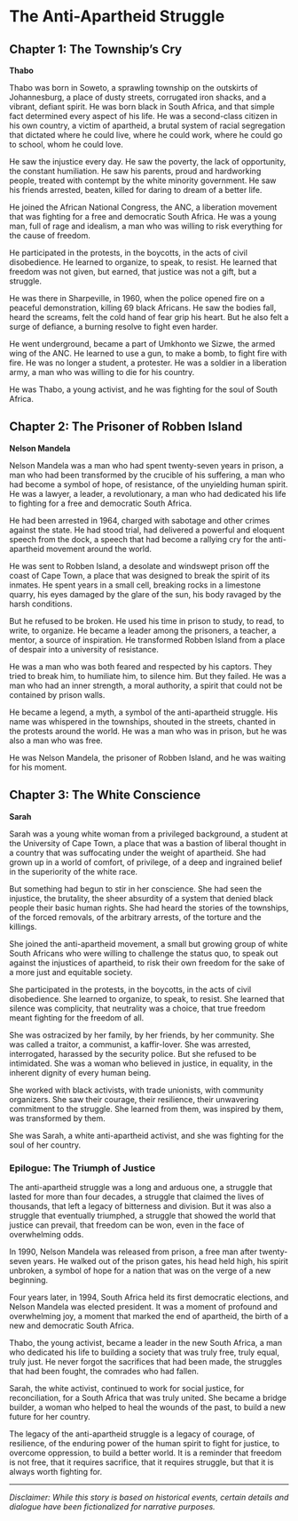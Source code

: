 
# The Anti-Apartheid Struggle

## Chapter 1: The Township’s Cry

**Thabo**

Thabo was born in Soweto, a sprawling township on the outskirts of Johannesburg, a place of dusty streets, corrugated iron shacks, and a vibrant, defiant spirit. He was born black in South Africa, and that simple fact determined every aspect of his life. He was a second-class citizen in his own country, a victim of apartheid, a brutal system of racial segregation that dictated where he could live, where he could work, where he could go to school, whom he could love.

He saw the injustice every day. He saw the poverty, the lack of opportunity, the constant humiliation. He saw his parents, proud and hardworking people, treated with contempt by the white minority government. He saw his friends arrested, beaten, killed for daring to dream of a better life.

He joined the African National Congress, the ANC, a liberation movement that was fighting for a free and democratic South Africa. He was a young man, full of rage and idealism, a man who was willing to risk everything for the cause of freedom.

He participated in the protests, in the boycotts, in the acts of civil disobedience. He learned to organize, to speak, to resist. He learned that freedom was not given, but earned, that justice was not a gift, but a struggle.

He was there in Sharpeville, in 1960, when the police opened fire on a peaceful demonstration, killing 69 black Africans. He saw the bodies fall, heard the screams, felt the cold hand of fear grip his heart. But he also felt a surge of defiance, a burning resolve to fight even harder.

He went underground, became a part of Umkhonto we Sizwe, the armed wing of the ANC. He learned to use a gun, to make a bomb, to fight fire with fire. He was no longer a student, a protester. He was a soldier in a liberation army, a man who was willing to die for his country.

He was Thabo, a young activist, and he was fighting for the soul of South Africa.

## Chapter 2: The Prisoner of Robben Island

**Nelson Mandela**

Nelson Mandela was a man who had spent twenty-seven years in prison, a man who had been transformed by the crucible of his suffering, a man who had become a symbol of hope, of resistance, of the unyielding human spirit. He was a lawyer, a leader, a revolutionary, a man who had dedicated his life to fighting for a free and democratic South Africa.

He had been arrested in 1964, charged with sabotage and other crimes against the state. He had stood trial, had delivered a powerful and eloquent speech from the dock, a speech that had become a rallying cry for the anti-apartheid movement around the world.

He was sent to Robben Island, a desolate and windswept prison off the coast of Cape Town, a place that was designed to break the spirit of its inmates. He spent years in a small cell, breaking rocks in a limestone quarry, his eyes damaged by the glare of the sun, his body ravaged by the harsh conditions.

But he refused to be broken. He used his time in prison to study, to read, to write, to organize. He became a leader among the prisoners, a teacher, a mentor, a source of inspiration. He transformed Robben Island from a place of despair into a university of resistance.

He was a man who was both feared and respected by his captors. They tried to break him, to humiliate him, to silence him. But they failed. He was a man who had an inner strength, a moral authority, a spirit that could not be contained by prison walls.

He became a legend, a myth, a symbol of the anti-apartheid struggle. His name was whispered in the townships, shouted in the streets, chanted in the protests around the world. He was a man who was in prison, but he was also a man who was free.

He was Nelson Mandela, the prisoner of Robben Island, and he was waiting for his moment.

## Chapter 3: The White Conscience

**Sarah**

Sarah was a young white woman from a privileged background, a student at the University of Cape Town, a place that was a bastion of liberal thought in a country that was suffocating under the weight of apartheid. She had grown up in a world of comfort, of privilege, of a deep and ingrained belief in the superiority of the white race.

But something had begun to stir in her conscience. She had seen the injustice, the brutality, the sheer absurdity of a system that denied black people their basic human rights. She had heard the stories of the townships, of the forced removals, of the arbitrary arrests, of the torture and the killings.

She joined the anti-apartheid movement, a small but growing group of white South Africans who were willing to challenge the status quo, to speak out against the injustices of apartheid, to risk their own freedom for the sake of a more just and equitable society.

She participated in the protests, in the boycotts, in the acts of civil disobedience. She learned to organize, to speak, to resist. She learned that silence was complicity, that neutrality was a choice, that true freedom meant fighting for the freedom of all.

She was ostracized by her family, by her friends, by her community. She was called a traitor, a communist, a kaffir-lover. She was arrested, interrogated, harassed by the security police. But she refused to be intimidated. She was a woman who believed in justice, in equality, in the inherent dignity of every human being.

She worked with black activists, with trade unionists, with community organizers. She saw their courage, their resilience, their unwavering commitment to the struggle. She learned from them, was inspired by them, was transformed by them.

She was Sarah, a white anti-apartheid activist, and she was fighting for the soul of her country.

### Epilogue: The Triumph of Justice

The anti-apartheid struggle was a long and arduous one, a struggle that lasted for more than four decades, a struggle that claimed the lives of thousands, that left a legacy of bitterness and division. But it was also a struggle that eventually triumphed, a struggle that showed the world that justice can prevail, that freedom can be won, even in the face of overwhelming odds.

In 1990, Nelson Mandela was released from prison, a free man after twenty-seven years. He walked out of the prison gates, his head held high, his spirit unbroken, a symbol of hope for a nation that was on the verge of a new beginning.

Four years later, in 1994, South Africa held its first democratic elections, and Nelson Mandela was elected president. It was a moment of profound and overwhelming joy, a moment that marked the end of apartheid, the birth of a new and democratic South Africa.

Thabo, the young activist, became a leader in the new South Africa, a man who dedicated his life to building a society that was truly free, truly equal, truly just. He never forgot the sacrifices that had been made, the struggles that had been fought, the comrades who had fallen.

Sarah, the white activist, continued to work for social justice, for reconciliation, for a South Africa that was truly united. She became a bridge builder, a woman who helped to heal the wounds of the past, to build a new future for her country.

The legacy of the anti-apartheid struggle is a legacy of courage, of resilience, of the enduring power of the human spirit to fight for justice, to overcome oppression, to build a better world. It is a reminder that freedom is not free, that it requires sacrifice, that it requires struggle, but that it is always worth fighting for.

***

*Disclaimer: While this story is based on historical events, certain details and dialogue have been fictionalized for narrative purposes.*